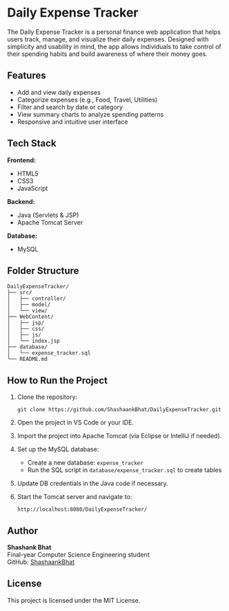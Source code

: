# Daily Expense Tracker

The Daily Expense Tracker is a personal finance web application that helps users track, manage, and visualize their daily expenses. Designed with simplicity and usability in mind, the app allows individuals to take control of their spending habits and build awareness of where their money goes.

## Features

- Add and view daily expenses
- Categorize expenses (e.g., Food, Travel, Utilities)
- Filter and search by date or category
- View summary charts to analyze spending patterns
- Responsive and intuitive user interface

## Tech Stack

**Frontend:**
- HTML5
- CSS3
- JavaScript

**Backend:**
- Java (Servlets & JSP)
- Apache Tomcat Server

**Database:**
- MySQL

## Folder Structure

```
DailyExpenseTracker/
├── src/
│   ├── controller/
│   ├── model/
│   └── view/
├── WebContent/
│   ├── jsp/
│   ├── css/
│   ├── js/
│   └── index.jsp
├── database/
│   └── expense_tracker.sql
└── README.md
```

## How to Run the Project

1. Clone the repository:
   ```
   git clone https://github.com/ShashaankBhat/DailyExpenseTracker.git
   ```

2. Open the project in VS Code or your IDE.

3. Import the project into Apache Tomcat (via Eclipse or IntelliJ if needed).

4. Set up the MySQL database:
   - Create a new database: `expense_tracker`
   - Run the SQL script in `database/expense_tracker.sql` to create tables

5. Update DB credentials in the Java code if necessary.

6. Start the Tomcat server and navigate to:
   ```
   http://localhost:8080/DailyExpenseTracker/
   ```

## Author

**Shashank Bhat**  
Final-year Computer Science Engineering student  
GitHub: [ShashaankBhat](https://github.com/ShashaankBhat)

## License

This project is licensed under the MIT License.